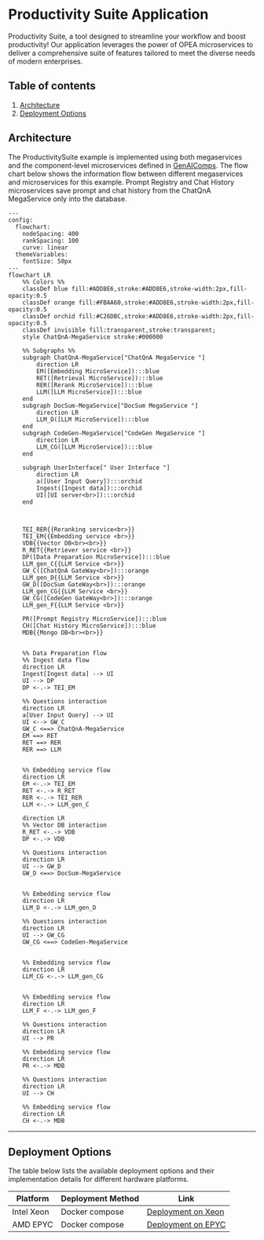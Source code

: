 # Productivity Suite Application

Productivity Suite, a tool designed to streamline your workflow and boost productivity! Our application leverages the power of OPEA microservices to deliver a comprehensive suite of features tailored to meet the diverse needs of modern enterprises.

## Table of contents

1. [Architecture](#architecture)
2. [Deployment Options](#deployment-options)

## Architecture

The ProductivitySuite example is implemented using both megaservices and the component-level microservices defined in [GenAIComps](https://github.com/opea-project/GenAIComps). The flow chart below shows the information flow between different megaservices and microservices for this example. Prompt Registry and Chat History microservices save prompt and chat history from the ChatQnA MegaService only into the database.

```mermaid
---
config:
  flowchart:
    nodeSpacing: 400
    rankSpacing: 100
    curve: linear
  themeVariables:
    fontSize: 50px
---
flowchart LR
    %% Colors %%
    classDef blue fill:#ADD8E6,stroke:#ADD8E6,stroke-width:2px,fill-opacity:0.5
    classDef orange fill:#FBAA60,stroke:#ADD8E6,stroke-width:2px,fill-opacity:0.5
    classDef orchid fill:#C26DBC,stroke:#ADD8E6,stroke-width:2px,fill-opacity:0.5
    classDef invisible fill:transparent,stroke:transparent;
    style ChatQnA-MegaService stroke:#000000

    %% Subgraphs %%
    subgraph ChatQnA-MegaService["ChatQnA MegaService "]
        direction LR
        EM([Embedding MicroService]):::blue
        RET([Retrieval MicroService]):::blue
        RER([Rerank MicroService]):::blue
        LLM([LLM MicroService]):::blue
    end
    subgraph DocSum-MegaService["DocSum MegaService "]
        direction LR
        LLM_D([LLM MicroService]):::blue
    end
    subgraph CodeGen-MegaService["CodeGen MegaService "]
        direction LR
        LLM_CG([LLM MicroService]):::blue
    end

    subgraph UserInterface[" User Interface "]
        direction LR
        a([User Input Query]):::orchid
        Ingest([Ingest data]):::orchid
        UI([UI server<br>]):::orchid
    end



    TEI_RER{{Reranking service<br>}}
    TEI_EM{{Embedding service <br>}}
    VDB{{Vector DB<br><br>}}
    R_RET{{Retriever service <br>}}
    DP([Data Preparation MicroService]):::blue
    LLM_gen_C{{LLM Service <br>}}
    GW_C([ChatQnA GateWay<br>]):::orange
    LLM_gen_D{{LLM Service <br>}}
    GW_D([DocSum GateWay<br>]):::orange
    LLM_gen_CG{{LLM Service <br>}}
    GW_CG([CodeGen GateWay<br>]):::orange
    LLM_gen_F{{LLM Service <br>}}

    PR([Prompt Registry MicroService]):::blue
    CH([Chat History MicroService]):::blue
    MDB{{Mongo DB<br><br>}}


    %% Data Preparation flow
    %% Ingest data flow
    direction LR
    Ingest[Ingest data] --> UI
    UI --> DP
    DP <-.-> TEI_EM

    %% Questions interaction
    direction LR
    a[User Input Query] --> UI
    UI <--> GW_C
    GW_C <==> ChatQnA-MegaService
    EM ==> RET
    RET ==> RER
    RER ==> LLM


    %% Embedding service flow
    direction LR
    EM <-.-> TEI_EM
    RET <-.-> R_RET
    RER <-.-> TEI_RER
    LLM <-.-> LLM_gen_C

    direction LR
    %% Vector DB interaction
    R_RET <-.-> VDB
    DP <-.-> VDB

    %% Questions interaction
    direction LR
    UI --> GW_D
    GW_D <==> DocSum-MegaService


    %% Embedding service flow
    direction LR
    LLM_D <-.-> LLM_gen_D

    %% Questions interaction
    direction LR
    UI --> GW_CG
    GW_CG <==> CodeGen-MegaService


    %% Embedding service flow
    direction LR
    LLM_CG <-.-> LLM_gen_CG


    %% Embedding service flow
    direction LR
    LLM_F <-.-> LLM_gen_F

    %% Questions interaction
    direction LR
    UI --> PR

    %% Embedding service flow
    direction LR
    PR <-.-> MDB

    %% Questions interaction
    direction LR
    UI --> CH

    %% Embedding service flow
    direction LR
    CH <-.-> MDB

```

---

## Deployment Options

The table below lists the available deployment options and their implementation details for different hardware platforms.

| Platform   | Deployment Method | Link                                                            |
| ---------- | ----------------- | --------------------------------------------------------------- |
| Intel Xeon | Docker compose    | [Deployment on Xeon](./docker_compose/intel/cpu/xeon/README.md) |
| AMD EPYC   | Docker compose    | [Deployment on EPYC](./docker_compose/amd/cpu/epyc/README.md)   |
